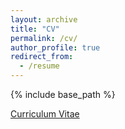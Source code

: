 ```yaml
---
layout: archive
title: "CV"
permalink: /cv/
author_profile: true
redirect_from:
  - /resume
---
```


{% include base_path %}

[Curriculum Vitae](/files/CV.pdf)
